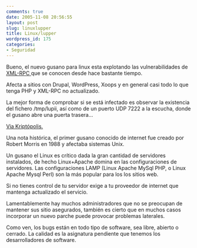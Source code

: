 ```yaml
---
comments: true
date: 2005-11-08 20:56:55
layout: post
slug: linuxlupper
title: Linux/lupper
wordpress_id: 175
categories:
- Seguridad
---
```


Bueno, el nuevo gusano para linux esta explotando las vulnerabilidades de [XML-RPC ](http://www.securityfocus.com/bid/14088/)que se conocen desde hace bastante tiempo.

Afecta a sitios con Drupal, WordPress, Xoops y en general casi todo lo que tenga PHP y XML-RPC no actualizado.

La mejor forma de comprobar si se está infectado es observar la existencia del fichero /tmp/lupii, así como de un puerto UDP 7222 a la escucha, donde el gusano abre una puerta trasera...

[Via Kriptópolis.](http://www.kriptopolis.org/node/1355)

Una nota histórica, el primer gusano conocido de internet fue creado por Robert Morris en 1988 y afectaba sistemas Unix.

Un gusano el Linux es crítico dada la gran cantidad de servidores instalados, de hecho Linux+Apache domina en las configuraciones de servidores. Las configuraciones LAMP (Linux Apache MySql PHP, o Linux Apache Mysql Perl) son la más popular para los los sitios web.

Si no tienes control de tu servidor exige a tu proveedor de internet que mantenga actualizado el servicio.

Lamentablemente hay muchos administradores que no se preocupan de mantener sus sitio asegurados, también es cierto que en muchos casos incorporar un nuevo parche puede provocar problemas laterales.

Como ven, los bugs están en todo tipo de software, sea libre, abierto o cerrado. La calidad es la asignatura pendiente que tenemos los desarrolladores de software.



